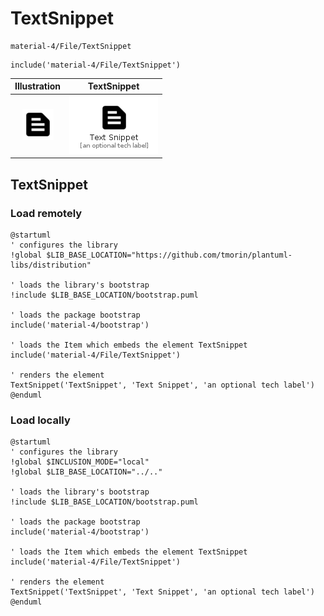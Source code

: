 # TextSnippet


```text
material-4/File/TextSnippet
```

```text
include('material-4/File/TextSnippet')
```



| Illustration | TextSnippet |
| :---: | :---: |
| ![illustration for Illustration](../../material-4/File/TextSnippet.png) | ![illustration for TextSnippet](../../material-4/File/TextSnippet.Local.png) |




## TextSnippet

### Load remotely
```plantuml
@startuml
' configures the library
!global $LIB_BASE_LOCATION="https://github.com/tmorin/plantuml-libs/distribution"

' loads the library's bootstrap
!include $LIB_BASE_LOCATION/bootstrap.puml

' loads the package bootstrap
include('material-4/bootstrap')

' loads the Item which embeds the element TextSnippet
include('material-4/File/TextSnippet')

' renders the element
TextSnippet('TextSnippet', 'Text Snippet', 'an optional tech label')
@enduml
```

### Load locally
```plantuml
@startuml
' configures the library
!global $INCLUSION_MODE="local"
!global $LIB_BASE_LOCATION="../.."

' loads the library's bootstrap
!include $LIB_BASE_LOCATION/bootstrap.puml

' loads the package bootstrap
include('material-4/bootstrap')

' loads the Item which embeds the element TextSnippet
include('material-4/File/TextSnippet')

' renders the element
TextSnippet('TextSnippet', 'Text Snippet', 'an optional tech label')
@enduml
```

